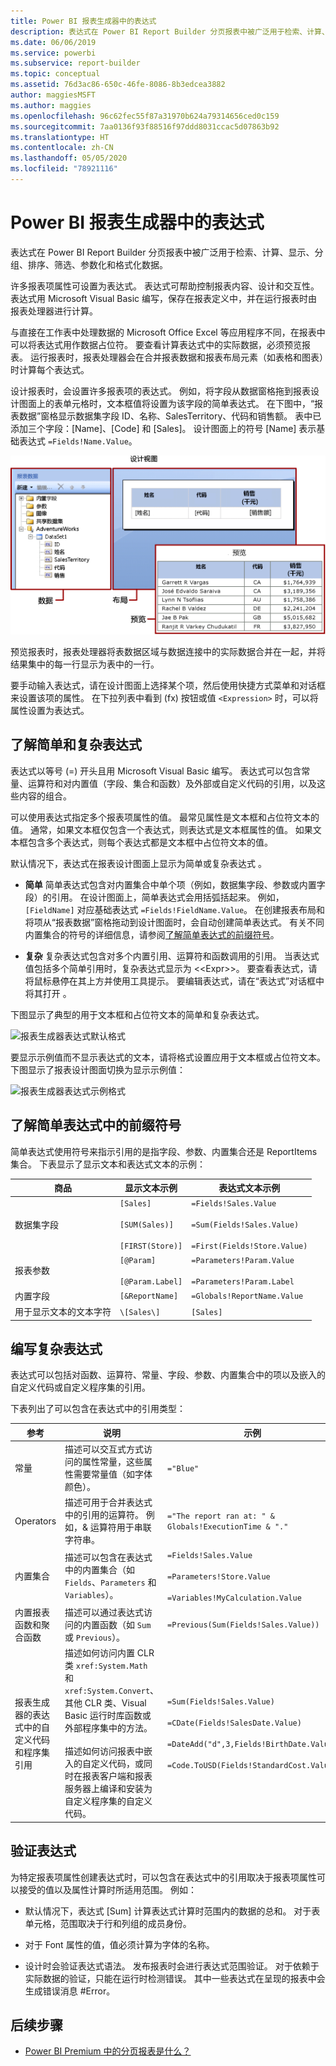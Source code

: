 ```yaml
---
title: Power BI 报表生成器中的表达式
description: 表达式在 Power BI Report Builder 分页报表中被广泛用于检索、计算、显示、分组、排序、筛选、参数化和格式化数据。
ms.date: 06/06/2019
ms.service: powerbi
ms.subservice: report-builder
ms.topic: conceptual
ms.assetid: 76d3ac86-650c-46fe-8086-8b3edcea3882
author: maggiesMSFT
ms.author: maggies
ms.openlocfilehash: 96c62fec55f87a31970b624a79314656ced0c159
ms.sourcegitcommit: 7aa0136f93f88516f97ddd8031ccac5d07863b92
ms.translationtype: HT
ms.contentlocale: zh-CN
ms.lasthandoff: 05/05/2020
ms.locfileid: "78921116"
---
```

# <a name="expressions-in-power-bi-report-builder"></a>Power BI 报表生成器中的表达式
  表达式在 Power BI Report Builder 分页报表中被广泛用于检索、计算、显示、分组、排序、筛选、参数化和格式化数据。 
  
  许多报表项属性可设置为表达式。 表达式可帮助控制报表内容、设计和交互性。 表达式用 Microsoft Visual Basic 编写，保存在报表定义中，并在运行报表时由报表处理器进行计算。  
  
 与直接在工作表中处理数据的 Microsoft Office Excel 等应用程序不同，在报表中可以将表达式用作数据占位符。 要查看计算表达式中的实际数据，必须预览报表。 运行报表时，报表处理器会在合并报表数据和报表布局元素（如表格和图表）时计算每个表达式。  
  
 设计报表时，会设置许多报表项的表达式。 例如，将字段从数据窗格拖到报表设计图面上的表单元格时，文本框值将设置为该字段的简单表达式。 在下图中，“报表数据”窗格显示数据集字段 ID、名称、SalesTerritory、代码和销售额。 表中已添加三个字段：[Name]、[Code] 和 [Sales]。 设计图面上的符号 [Name] 表示基础表达式 `=Fields!Name.Value`。  
  
![报表生成器“设计”视图](media/report-builder-expressions/report-builder-data-design-preview.png)
  
 预览报表时，报表处理器将表数据区域与数据连接中的实际数据合并在一起，并将结果集中的每一行显示为表中的一行。  
  
 要手动输入表达式，请在设计图面上选择某个项，然后使用快捷方式菜单和对话框来设置该项的属性。 在下拉列表中看到 (fx) 按钮或值 `<Expression>` 时，可以将属性设置为表达式。 
  
##  <a name="understanding-simple-and-complex-expressions"></a><a name="Types"></a> 了解简单和复杂表达式  
 表达式以等号 (=) 开头且用 Microsoft Visual Basic 编写。 表达式可以包含常量、运算符和对内置值（字段、集合和函数）及外部或自定义代码的引用，以及这些内容的组合。  
  
 可以使用表达式指定多个报表项属性的值。 最常见属性是文本框和占位符文本的值。 通常，如果文本框仅包含一个表达式，则表达式是文本框属性的值。 如果文本框包含多个表达式，则每个表达式都是文本框中占位符文本的值。  
  
 默认情况下，表达式在报表设计图面上显示为简单或复杂表达式   。  
  
-   **简单** 简单表达式包含对内置集合中单个项（例如，数据集字段、参数或内置字段）的引用。 在设计图面上，简单表达式会用括弧括起来。 例如，`[FieldName]` 对应基础表达式 `=Fields!FieldName.Value`。 在创建报表布局和将项从“报表数据”窗格拖动到设计图面时，会自动创建简单表达式。 有关不同内置集合的符号的详细信息，请参阅[了解简单表达式的前缀符号](#DisplayText)。  
  
-   **复杂** 复杂表达式包含对多个内置引用、运算符和函数调用的引用。 当表达式值包括多个简单引用时，复杂表达式显示为 <\<Expr>>。 要查看表达式，请将鼠标悬停在其上方并使用工具提示。 要编辑表达式，请在“表达式”对话框中将其打开  。  
  
 下图显示了典型的用于文本框和占位符文本的简单和复杂表达式。  
  
![报表生成器表达式默认格式](media/report-builder-expressions/report-builder-expression-default-format.png) 
  
 要显示示例值而不显示表达式的文本，请将格式设置应用于文本框或占位符文本。 下图显示了报表设计图面切换为显示示例值：  
  
![报表生成器表达式示例格式](media/report-builder-expressions/report-builder-expression-sample-values-format.png)  


## <a name="understanding-prefix-symbols-in-simple-expressions"></a><a name="DisplayText"></a> 了解简单表达式中的前缀符号  

简单表达式使用符号来指示引用的是指字段、参数、内置集合还是 ReportItems 集合。 下表显示了显示文本和表达式文本的示例：  
  
|商品|显示文本示例|表达式文本示例|  
|----------|--------------------------|-----------------------------|  
|数据集字段|`[Sales]`<br /><br /> `[SUM(Sales)]`<br /><br /> `[FIRST(Store)]`|`=Fields!Sales.Value`<br /><br /> `=Sum(Fields!Sales.Value)`<br /><br /> `=First(Fields!Store.Value)`|  
|报表参数|`[@Param]`<br /><br /> `[@Param.Label]`|`=Parameters!Param.Value`<br /><br /> `=Parameters!Param.Label`|  
|内置字段|`[&ReportName]`|`=Globals!ReportName.Value`|  
|用于显示文本的文本字符|`\[Sales\]`|`[Sales]`|  
  
##  <a name="writing-complex-expressions"></a><a name="References"></a> 编写复杂表达式  
 表达式可以包括对函数、运算符、常量、字段、参数、内置集合中的项以及嵌入的自定义代码或自定义程序集的引用。  
  
 下表列出了可以包含在表达式中的引用类型：  
  
|参考|说明|示例|  
|----------------|-----------------|-------------|  
|常量|描述可以交互式方式访问的属性常量，这些属性需要常量值（如字体颜色）。|`="Blue"`|  
|Operators|描述可用于合并表达式中的引用的运算符。 例如，& 运算符用于串联字符串。|`="The report ran at: " & Globals!ExecutionTime & "."`|  
|内置集合|描述可以包含在表达式中的内置集合（如 `Fields`、`Parameters` 和 `Variables`）。|`=Fields!Sales.Value`<br /><br /> `=Parameters!Store.Value`<br /><br /> `=Variables!MyCalculation.Value`|  
|内置报表函数和聚合函数|描述可以通过表达式访问的内置函数（如 `Sum` 或 `Previous`）。|`=Previous(Sum(Fields!Sales.Value))`|  
|报表生成器的表达式中的自定义代码和程序集引用 |描述如何访问内置 CLR 类 `xref:System.Math` 和 `xref:System.Convert`、其他 CLR 类、Visual Basic 运行时库函数或外部程序集中的方法。<br /><br /> 描述如何访问报表中嵌入的自定义代码，或同时在报表客户端和报表服务器上编译和安装为自定义程序集的自定义代码。|`=Sum(Fields!Sales.Value)`<br /><br /> `=CDate(Fields!SalesDate.Value)`<br /><br /> `=DateAdd("d",3,Fields!BirthDate.Value)`<br /><br /> `=Code.ToUSD(Fields!StandardCost.Value)`|  
   
##  <a name="validating-expressions"></a><a name="Valid"></a> 验证表达式  
 为特定报表项属性创建表达式时，可以包含在表达式中的引用取决于报表项属性可以接受的值以及属性计算时所适用范围。 例如：  
  
-   默认情况下，表达式 [Sum] 计算表达式计算时范围内的数据的总和。 对于表单元格，范围取决于行和列组的成员身份。 
  
-   对于 Font 属性的值，值必须计算为字体的名称。  
  
-   设计时会验证表达式语法。 发布报表时会进行表达式范围验证。 对于依赖于实际数据的验证，只能在运行时检测错误。 其中一些表达式在呈现的报表中会生成错误消息 #Error。 

## <a name="next-steps"></a>后续步骤

- [Power BI Premium 中的分页报表是什么？](paginated-reports-report-builder-power-bi.md)
